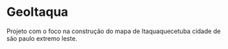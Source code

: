 # GeoItaqua
Projeto com o foco na construção do mapa de Itaquaquecetuba cidade de são paulo extremo leste.
